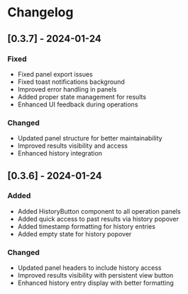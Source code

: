 # Changelog

## [0.3.7] - 2024-01-24

### Fixed
- Fixed panel export issues
- Fixed toast notifications background
- Improved error handling in panels
- Added proper state management for results
- Enhanced UI feedback during operations

### Changed
- Updated panel structure for better maintainability
- Improved results visibility and access
- Enhanced history integration

## [0.3.6] - 2024-01-24

### Added
- Added HistoryButton component to all operation panels
- Added quick access to past results via history popover
- Added timestamp formatting for history entries
- Added empty state for history popover

### Changed
- Updated panel headers to include history access
- Improved results visibility with persistent view button
- Enhanced history entry display with better formatting